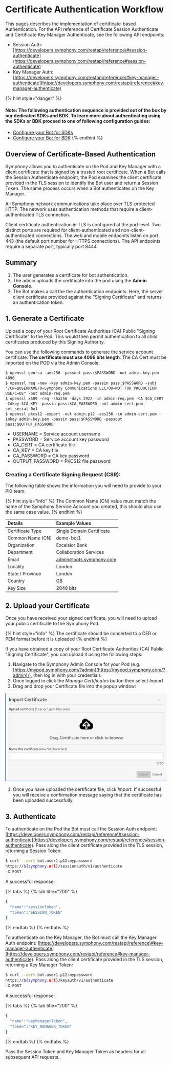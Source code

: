 # Certificate Authentication Workflow

This pages describes the implementation of certificate-based Authentication. For the API reference of Certificate Session Authenticate and Certificate Key Manager Authenticate, see the following API endpoints:

* Session Auth: [https://developers.symphony.com/restapi/reference\#session-authenticate](https://developers.symphony.com/restapi/reference#session-authenticate)
* Key Manager Auth: [https://developers.symphony.com/restapi/reference\#key-manager-authenticate](https://developers.symphony.com/restapi/reference#key-manager-authenticate)

{% hint style="danger" %}
#### Note: The following authentication sequence is provided out of the box by our dedicated SDKs and BDK.  To learn more about authenticating using the SDKs or BDK proceed to one of following configuration guides:

* [Configure your Bot for SDKs](../configuration/configure-your-bot-for-sdks.md)
* [Configure your Bot for BDK](../configuration/configure-your-bot-for-bdk.md)
{% endhint %}

## Overview of Certificate-Based Authentication

Symphony allows you to authenticate on the Pod and Key Manager with a client certificate that is signed by a trusted root certificate. When a Bot calls the Session Authenticate endpoint, the Pod examines the client certificate provided in the TLS session to identify the Bot user and return a Session Token. The same process occurs when a Bot authenticates on the Key Manager.

All Symphony network communications take place over TLS-protected HTTP. The network uses authentication methods that require a client-authenticated TLS connection.

Client certificate authentication in TLS is configured at the port level. Two distinct ports are required for client-authenticated and non-client-authenticated connections. The web and mobile endpoints listen on port 443 \(the default port number for HTTPS connections\). The API endpoints require a separate port, typically port 8444.

## Summary

1. The user generates a certificate for bot authentication.
2. The admin uploads the certificate into the pod using the **Admin Console**.
3. The Bot makes a call the the authentication endpoints.  Here, the server client certificate provided against the "Signing Certificate" and returns an authentication token.

## 1. Generate a Certificate

Upload a copy of your Root Certificate Authorities \(CA\) Public "Signing Certificate" to the Pod. This would then permit authentication to all child certificates produced by this Signing Authority.

You can use the following commands to generate the service account certificate. **The certificate must use 4096 bits length**. The CA Cert must be imported on the POD via the Admin Console:

```text
$ openssl genrsa -aes256 -passout pass:$PASSWORD -out admin-key.pem 4096
$ openssl req -new -key admin-key.pem -passin pass:$PASSWORD -subj "/CN=$USERNAME/O=Symphony Communications LLC/OU=NOT FOR PRODUCTION USE/C=US" -out admin-req.pem
$ openssl x509 -req -sha256 -days 2922 -in admin-req.pem -CA $CA_CERT -CAkey $CA_KEY -passin pass:$CA_PASSWORD -out admin-cert.pem -set_serial 0x1
$ openssl pkcs12 -export -out admin.p12 -aes256 -in admin-cert.pem -inkey admin-key.pem -passin pass:$PASSWORD -passout pass:$OUTPUT_PASSWORD
```

* USERNAME = Service account username
* PASSWORD = Service account key password
* CA\_CERT = CA certificate file
* CA\_KEY = CA key file
* CA\_PASSWORD = CA key password
* OUTPUT\_PASSWORD = PKCS12 file password

### Creating a Certificate Signing Request \(CSR\):

The following table shows the information you will need to provide to your PKI team:

{% hint style="info" %}
The Common Name \(CN\) value must match the name of the Symphony Service Account you created, this should also use the same case value.
{% endhint %}

| Details | Example Values |
| :--- | :--- |
| Certificate Type | Single Domain Certificate |
| Common Name \(CN\) | demo-bot1 |
| Organization | Excelsior Bank |
| Department | Collaboration Services |
| Email | admin@bots.symphony.com |
| Locality | London |
| State / Province | London |
| Country | GB |
| Key Size | 2048 bits |

## 2.  Upload your Certificate

Once you have received your signed certificate, you will need to upload your public certificate to the Symphony Pod.

{% hint style="info" %}
The certificate should be concerted to a CER or PEM format before it is uploaded
{% endhint %}

If you have obtained a copy of your Root Certificate Authorities \(CA\) Public "Signing Certificate", you can upload it using the following steps:

1. Navigate to the Symphony Admin Console for your Pod \(e.g. [https://mypod.symphony.com/?admin](https://mypod.symphony.com/?admin)\), then log in with your credentials
2. Once logged in click the _Manage Certificates_ button then select _Import_
3. Drag and drop your Certificate file into the popup window:

![](../../.gitbook/assets/screen-shot-2020-07-07-at-4.21.52-pm.png)

1. Once you have uploaded the certificate file, click _Import._  If successful you will receive a confirmation message saying that the certificate has been uploaded successfully.

## 3. Authenticate

To authenticate on the Pod the Bot must call the Session Auth endpoint: [https://developers.symphony.com/restapi/reference\#session-authenticate](https://developers.symphony.com/restapi/reference#session-authenticate). Pass along the client certificate provided in the TLS session, returning a Session Token:

```bash
$ curl --cert bot.user1.p12:mypassword
https://${symphony.url}/sessionauth/v1/authenticate
-X POST
```

A successful response:

{% tabs %}
{% tab title="200" %}
```bash
{
  "name":"sessionToken",  
  "token":"SESSION_TOKEN"
}
```
{% endtab %}
{% endtabs %}

To authenticate on the Key Manager, the Bot must call the Key Manager Auth endpoint: [https://developers.symphony.com/restapi/reference\#key-manager-authenticate](https://developers.symphony.com/restapi/reference#key-manager-authenticate). Pass along the client certificate provided in the TLS session, returning a Key Manager Token:

```bash
$ curl --cert bot.user1.p12:mypassword
https://${symphony.url}/keyauth/v1/authenticate
-X POST
```

A successful response:

{% tabs %}
{% tab title="200" %}
```bash
{
  "name":"keyManagerToken",
  "token":"KEY_MANAGER_TOKEN"
}
```
{% endtab %}
{% endtabs %}

Pass the Session Token and Key Manager Token as headers for all subsequent API requests.

